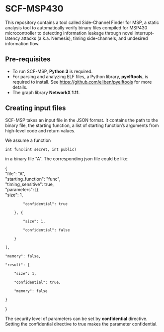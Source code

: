 # SCF-MSP430
This repository contains a tool called Side-Channel Finder for MSP, a static analysis tool to automatically verify  binary files compiled for MSP430 microcontroller to detecting information leakage through novel interrupt-latency attacks (a.k.a. Nemesis), timing side-channels, and undesired information flow.

## Pre-requisites
- To run SCF-MSP, **Python 3** is required.<br/>
- For parsing and analyzing ELF files, a Python library, **pyelftools**, is required to install. See https://github.com/eliben/pyelftools for more details.
- The graph library **NetworkX 1.11**.

## Creating input files
SCF-MSP takes an input file in the JSON format. It contains the path to the binary file, the starting function, a list of starting function’s arguments from high-level code and return values.

We assume a function

    int func(int secret, int public)

in a binary file "A". The corresponding json file could be like:

  { <br/>
	"file": "A",<br/>
	"starting_function": "func",<br/>
	"timing_sensitive": true,<br/>
	"parameters": [{<br/>
		"size": 1,<br/>
			
			"confidential": true 
			
		}, {
		
			"size": 1,
			
		    "confidential": false
		    
		}
		
	],
	
	"memory": false,
	
	"result": {
	
		"size": 1,
		
		"confidential": true,
		
        "memory": false
	
	}
	
}

The security level of parameters can be set by **confidential** directive. Setting the confidential directive to true makes the parameter confidential.
